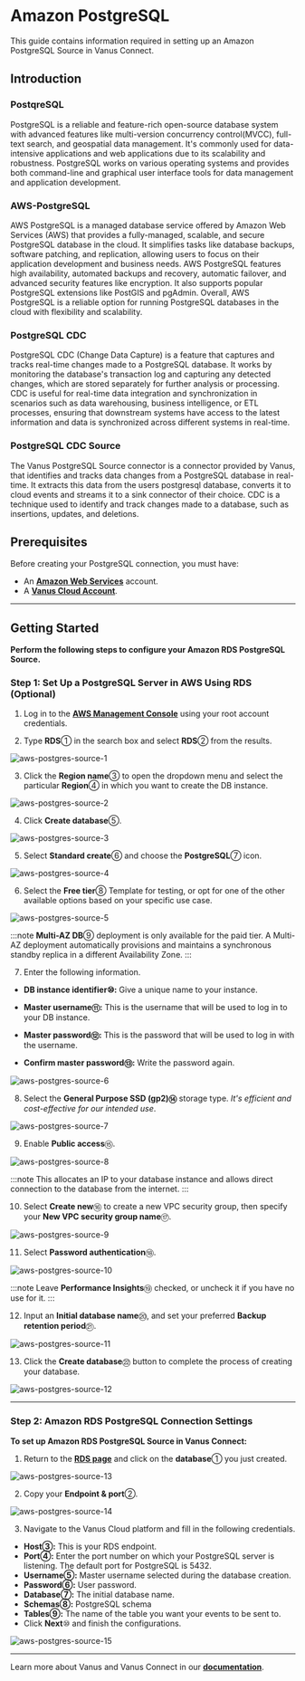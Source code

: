 # Amazon PostgreSQL  

This guide contains information required in setting up an Amazon PostgreSQL Source in Vanus Connect.

## Introduction  

### PostqreSQL

PostgreSQL is a reliable and feature-rich open-source database system with advanced features like multi-version concurrency control(MVCC), full-text search, and geospatial data management. It's commonly used for data-intensive applications and web applications due to its scalability and robustness. PostgreSQL works on various operating systems and provides both command-line and graphical user interface tools for data management and application development.

### AWS-PostgreSQL

AWS PostgreSQL is a managed database service offered by Amazon Web Services (AWS) that provides a fully-managed, scalable, and secure PostgreSQL database in the cloud. It simplifies tasks like database backups, software patching, and replication, allowing users to focus on their application development and business needs. AWS PostgreSQL features high availability, automated backups and recovery, automatic failover, and advanced security features like encryption. It also supports popular PostgreSQL extensions like PostGIS and pgAdmin. Overall, AWS PostgreSQL is a reliable option for running PostgreSQL databases in the cloud with flexibility and scalability.

### PostgreSQL CDC

PostgreSQL CDC (Change Data Capture) is a feature that captures and tracks real-time changes made to a PostgreSQL database. It works by monitoring the database's transaction log and capturing any detected changes, which are stored separately for further analysis or processing. CDC is useful for real-time data integration and synchronization in scenarios such as data warehousing, business intelligence, or ETL processes, ensuring that downstream systems have access to the latest information and data is synchronized across different systems in real-time.

### PostgreSQL CDC Source

The Vanus PostgreSQL Source connector is a connector provided by Vanus, that identifies and tracks data changes from a PostgreSQL database in real-time. It extracts this data from the users postgresql database, converts it to cloud events and streams it to a sink connector of their choice.
CDC is a technique used to identify and track changes made to a database, such as insertions, updates, and deletions.

## Prerequisites

Before creating your PostgreSQL connection, you must have:

- An [**Amazon Web Services**](https://aws.amazon.com) account.
- A [**Vanus Cloud Account**](https://cloud.vanus.ai).

---

## Getting Started

**Perform the following steps to configure your Amazon RDS PostgreSQL Source.**

### Step 1: Set Up a PostgreSQL Server in AWS Using RDS (Optional)

1. Log in to the [**AWS Management Console**](https://aws.amazon.com/) using your root account credentials.

2. Type **RDS**① in the search box and select **RDS**② from the results.

![aws-postgres-source-1](images/aws-postgres-source-1.webp)

3. Click the **Region name**③ to open the dropdown menu and select the particular **Region**④ in which you want to create the DB instance.

![aws-postgres-source-2](images/aws-postgres-source-2.webp)

4. Click **Create database**⑤.

![aws-postgres-source-3](images/aws-postgres-source-3.webp)

5. Select **Standard create**⑥ and choose the **PostgreSQL**⑦ icon.

![aws-postgres-source-4](images/aws-postgres-source-4.webp)

6. Select the **Free tier**⑧ Template for testing, or opt for one of the other available options based on your specific use case.

![aws-postgres-source-5](images/aws-postgres-source-5.webp)

:::note
**Multi-AZ DB**⑨ deployment is only available for the paid tier. A Multi-AZ deployment automatically provisions and maintains a synchronous standby replica in a different Availability Zone.
:::

7. Enter the following information.

- **DB instance identifier⑩:** Give a unique name to your instance.

- **Master username⑪:** This is the username that will be used to log in to your DB instance.

- **Master password⑫:** This is the password that will be used to log in with the username.

- **Confirm master password⑬:** Write the password again.

![aws-postgres-source-6](images/aws-postgres-source-6.webp)

8. Select the **General Purpose SSD (gp2)⑭** storage type. *It's efficient and cost-effective for our intended use*.

![aws-postgres-source-7](images/aws-postgres-source-7.webp)

9. Enable **Public access**⑮.

![aws-postgres-source-8](images/aws-postgres-source-8.webp)

:::note
This allocates an IP to your database instance and allows direct connection to the database from the internet.
:::

10. Select **Create new**⑯ to create a new VPC security group, then specify your **New VPC security group name**⑰.

![aws-postgres-source-9](images/aws-postgres-source-9.webp)

11. Select **Password authentication**⑱.

![aws-postgres-source-10](images/aws-postgres-source-10.webp)

:::note
Leave **Performance Insights**⑲ checked, or uncheck it if you have no use for it.
:::

12. Input an **Initial database name**⑳, and set your preferred **Backup retention period**㉑.

![aws-postgres-source-11](images/aws-postgres-source-11.webp)

13. Click the **Create database**㉒ button to complete the process of creating your database.

![aws-postgres-source-12](images/aws-postgres-source-12.webp)

---

### Step 2: Amazon RDS PostgreSQL Connection Settings

**To set up Amazon RDS PostgreSQL Source in Vanus Connect:**

1. Return to the [**RDS page**](https://console.aws.amazon.com/rds/) and click on the **database**① you just created.

![aws-postgres-source-13](images/aws-postgres-source-13.webp)

2. Copy your **Endpoint & port**②.

![aws-postgres-source-14](images/aws-postgres-source-14.webp)

3. Navigate to the Vanus Cloud platform and fill in the following credentials.

- **Host③:** This is your RDS endpoint.
- **Port④:** Enter the port number on which your PostgreSQL server is listening. The default port for PostgreSQL is 5432.
- **Username⑤:** Master username selected during the database creation.
- **Password⑥:** User password.
- **Database⑦:** The initial database name.
- **Schemas⑧:** PostgreSQL schema
- **Tables⑨:** The name of the table you want your events to be sent to.
- Click **Next**⑩ and finish the configurations.

![aws-postgres-source-15](images/aws-postgres-source-15.webp)

---

Learn more about Vanus and Vanus Connect in our [**documentation**](https://docs.vanus.ai/getting-started/what-is-vanus).
